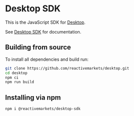 # Desktop SDK

This is the JavaScript SDK for [Desktop](https://github.com/reactivemarkets/desktop).

See [Desktop SDK](https://desktop.reactivemarkets.com/sdk) for documentation.

## Building from source

To install all dependencies and build run:

```bash
git clone https://github.com/reactivemarkets/desktop.git
cd desktop
npm ci
npm run build
```

## Installing via npm

```bash
npm i @reactivemarkets/desktop-sdk
```
